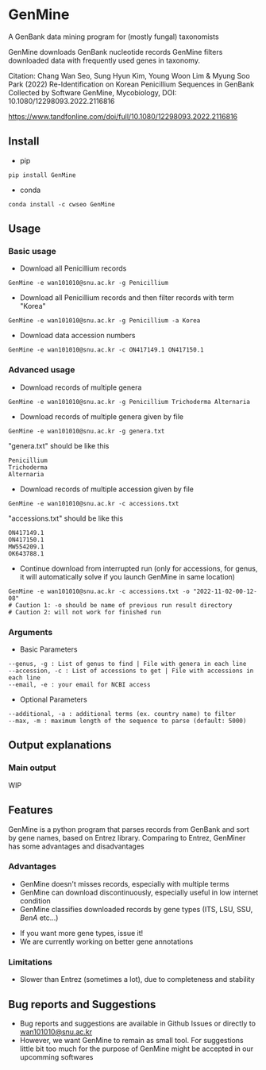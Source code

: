 # GenMine
 A GenBank data mining program for (mostly fungal) taxonomists
 
 GenMine downloads GenBank nucleotide records
 GenMine filters downloaded data with frequently used genes in taxonomy.

 
Citation: 
Chang Wan Seo, Sung Hyun Kim, Young Woon Lim & Myung Soo Park (2022) Re-Identification on Korean Penicillium Sequences in GenBank Collected by Software GenMine, Mycobiology, DOI: 10.1080/12298093.2022.2116816

https://www.tandfonline.com/doi/full/10.1080/12298093.2022.2116816
  
 
## Install
* pip
```
pip install GenMine
```

* conda 
```
conda install -c cwseo GenMine
```


## Usage

### Basic usage

* Download all Penicillium records
```
GenMine -e wan101010@snu.ac.kr -g Penicillium
```

* Download all Penicillium records and then filter records with term "Korea"
```
GenMine -e wan101010@snu.ac.kr -g Penicillium -a Korea
```

* Download data accession numbers
```
GenMine -e wan101010@snu.ac.kr -c ON417149.1 ON417150.1
```

### Advanced usage
* Download records of multiple genera
```
GenMine -e wan101010@snu.ac.kr -g Penicillium Trichoderma Alternaria
```

* Download records of multiple genera given by file
```
GenMine -e wan101010@snu.ac.kr -g genera.txt
```
"genera.txt" should be like this
```
Penicillium
Trichoderma
Alternaria
```

* Download records of multiple accession given by file
```
GenMine -e wan101010@snu.ac.kr -c accessions.txt
```
"accessions.txt" should be like this
```
ON417149.1
ON417150.1
MW554209.1
OK643788.1
```

* Continue download from interrupted run (only for accessions, for genus, it will automatically solve if you launch GenMine in same location)
```
GenMine -e wan101010@snu.ac.kr -c accessions.txt -o "2022-11-02-00-12-08"
# Caution 1: -o should be name of previous run result directory
# Caution 2: will not work for finished run
```

### Arguments
* Basic Parameters
```
--genus, -g : List of genus to find | File with genera in each line
--accession, -c : List of accessions to get | File with accessions in each line
--email, -e : your email for NCBI access
```
* Optional Parameters
```
--additional, -a : additional terms (ex. country name) to filter 
--max, -m : maximum length of the sequence to parse (default: 5000)
```

## Output explanations
### Main output

WIP

## Features

 GenMine is a python program that parses records from GenBank and sort by gene names, based on Entrez library.
 Comparing to Entrez, GenMiner has some advantages and disadvantages
 
 ### Advantages
 - GenMine doesn't misses records, especially with multiple terms
 - GenMine can download discontinuously, especially useful in low internet condition
 - GenMine classifies downloaded records by gene types (ITS, LSU, SSU, *BenA* etc...)
 
 * If you want more gene types, issue it!
 * We are currently working on better gene annotations

### Limitations
- Slower than Entrez (sometimes a lot), due to completeness and stability

## Bug reports and Suggestions
- Bug reports and suggestions are available in Github Issues or directly to wan101010@snu.ac.kr
- However, we want GenMine to remain as small tool. For suggestions little bit too much for the purpose of GenMine might be accepted in our upcomming softwares
